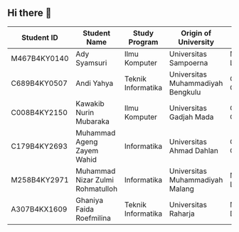 ## Hi there 👋

| Student ID       | Student Name                      | Study Program         | Origin of University                   | Learning Path         | LinkedIn Link               |
|------------------|-----------------------------------|-----------------------|----------------------------------------|-----------------------|------------------------------|
| M467B4KY0140     | Ady Syamsuri                      | Ilmu Komputer         | Universitas Sampoerna                 | Machine Learning          |                              |
| C689B4KY0507     | Andi Yahya                       | Teknik Informatika    | Universitas Muhammadiyah Bengkulu     | Cloud Computing          |                              |
| C008B4KY2150     | Kawakib Nurin Mubaraka           | Ilmu Komputer         | Universitas Gadjah Mada               | Cloud Computing       |                              |
| C179B4KY2693     | Muhammad Ageng Zayem Wahid       | Informatika           | Universitas Ahmad Dahlan              | Cloud Computing    |                              |
| M258B4KY2971     | Muhammad Nizar Zulmi Rohmatulloh | Informatika           | Universitas Muhammadiyah Malang       | Machine Learning       |                              |
| A307B4KX1609     | Ghaniya Faida Roefmilina         | Teknik Informatika    | Universitas Raharja                   | Mobile Development         |                              |



<!--

**Here are some ideas to get you started:**

🙋‍♀️ A short introduction - what is your organization all about?
🌈 Contribution guidelines - how can the community get involved?
👩‍💻 Useful resources - where can the community find your docs? Is there anything else the community should know?
🍿 Fun facts - what does your team eat for breakfast?
🧙 Remember, you can do mighty things with the power of [Markdown](https://docs.github.com/github/writing-on-github/getting-started-with-writing-and-formatting-on-github/basic-writing-and-formatting-syntax)
-->
